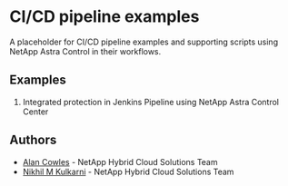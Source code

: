 # CI/CD pipeline examples 

A placeholder for CI/CD pipeline examples and supporting scripts using NetApp Astra Control in their workflows. 

## Examples

1. Integrated protection in Jenkins Pipeline using NetApp Astra Control Center

## Authors

- [Alan Cowles](mailto:alan.cowles@netapp.com) - NetApp Hybrid Cloud Solutions Team
- [Nikhil M Kulkarni](mailto:nikhil.kulkarni@netapp.com) - NetApp Hybrid Cloud Solutions Team
